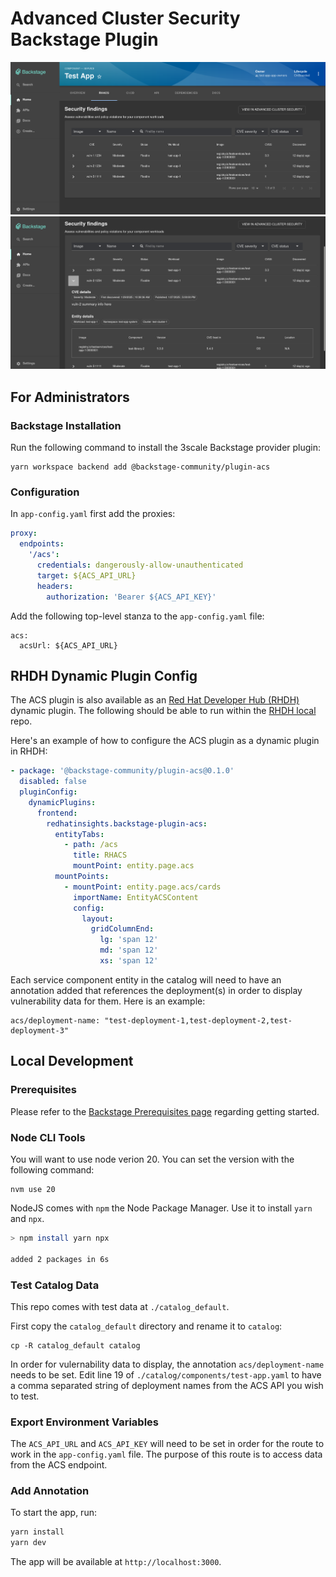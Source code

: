 # Advanced Cluster Security Backstage Plugin

![ACS plugin image 1](images/acs_plugin_screenshot_1.png)
![ACS plugin image 2](images/acs_plugin_screenshot_2.png)

## For Administrators

### Backstage Installation

Run the following command to install the 3scale Backstage provider plugin:

```console
yarn workspace backend add @backstage-community/plugin-acs
```

### Configuration

In `app-config.yaml` first add the proxies:

```yaml
proxy:
  endpoints:
    '/acs':
      credentials: dangerously-allow-unauthenticated
      target: ${ACS_API_URL}
      headers:
        authorization: 'Bearer ${ACS_API_KEY}'
```

Add the following top-level stanza to the `app-config.yaml` file:

```
acs:
  acsUrl: ${ACS_API_URL}
```

## RHDH Dynamic Plugin Config

The ACS plugin is also available as an [Red Hat Developer Hub (RHDH)](https://github.com/redhat-developer/rhdh) dynamic plugin. The following should be able to run within the [RHDH local](https://github.com/redhat-developer/rhdh-local) repo.

Here's an example of how to configure the ACS plugin as a dynamic plugin in RHDH:

```yaml
- package: '@backstage-community/plugin-acs@0.1.0'
  disabled: false
  pluginConfig:
    dynamicPlugins:
      frontend:
        redhatinsights.backstage-plugin-acs:
          entityTabs:
            - path: /acs
              title: RHACS
              mountPoint: entity.page.acs
          mountPoints:
            - mountPoint: entity.page.acs/cards
              importName: EntityACSContent
              config:
                layout:
                  gridColumnEnd:
                    lg: 'span 12'
                    md: 'span 12'
                    xs: 'span 12'
```

Each service component entity in the catalog will need to have an annotation added that references the deployment(s) in order to display vulnerability data for them. Here is an example:

```
acs/deployment-name: "test-deployment-1,test-deployment-2,test-deployment-3"
```

## Local Development

### Prerequisites

Please refer to the [Backstage Prerequisites page](https://backstage.io/docs/getting-started/#prerequisites) regarding getting started.

### Node CLI Tools

You will want to use node verion 20. You can set the version with the following command:

```
nvm use 20
```

NodeJS comes with `npm` the Node Package Manager. Use it to install `yarn` and `npx`.

```bash
> npm install yarn npx

added 2 packages in 6s
```

### Test Catalog Data

This repo comes with test data at `./catalog_default`.

First copy the `catalog_default` directory and rename it to `catalog`:

```
cp -R catalog_default catalog
```

In order for vulernability data to display, the annotation `acs/deployment-name` needs to be set. Edit line 19 of `./catalog/components/test-app.yaml` to have a comma separated string of deployment names from the ACS API you wish to test.

### Export Environment Variables

The `ACS_API_URL` and `ACS_API_KEY` will need to be set in order for the route to work in the `app-config.yaml` file. The purpose of this route is to access data from the ACS endpoint.

### Add Annotation

To start the app, run:

```sh
yarn install
yarn dev
```

The app will be available at `http://localhost:3000`.
